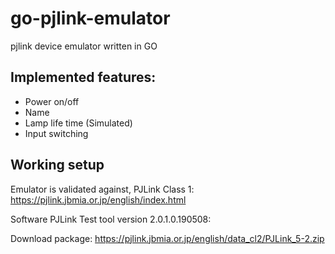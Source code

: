 # go-pjlink-emulator

pjlink device emulator written in GO

## Implemented features:

- Power on/off
- Name
- Lamp life time (Simulated)
- Input switching

## Working setup

Emulator is validated against, PJLink Class 1:
https://pjlink.jbmia.or.jp/english/index.html

Software PJLink Test tool version 2.0.1.0.190508:

Download package:
https://pjlink.jbmia.or.jp/english/data_cl2/PJLink_5-2.zip

